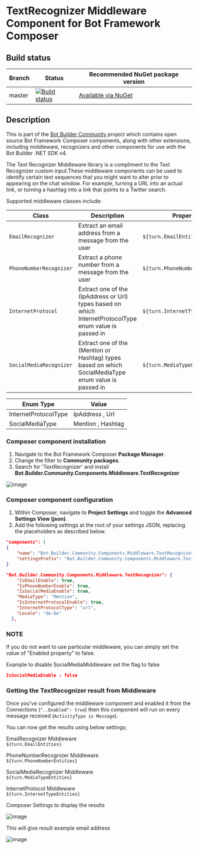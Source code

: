 # TextRecognizer Middleware Component for Bot Framework Composer

## Build status
| Branch | Status | Recommended NuGet package version |
| ------ | ------ | ------ |
| master | [![Build status](https://ci.appveyor.com/api/projects/status/b9123gl3kih8x9cb?svg=true)](https://ci.appveyor.com/project/garypretty/botbuilder-community) | [Available via NuGet](https://www.nuget.org/packages/Bot.Builder.Community.Components.Middleware.TextRecognizer/) |

## Description

This is part of the [Bot Builder Community](https://github.com/botbuildercommunity) project which contains open source Bot Framework Composer components, along with other extensions, including middleware, recognizers and other components for use with the Bot Builder .NET SDK v4.

The Text Recognizer Middleware library is a compliment to the Text Recognizer custom input.These middleware components can be used to identify certain text sequences that you might want to alter prior to appearing on the chat window. For example, turning a URL into an actual link, or turning a hashtag into a link that points to a Twitter search.

Supported middleware classes include:

| Class | Description | Property  |
| ---- | ----------- | ----------- |
| `EmailRecognizer` | Extract an email address from a message from the user | `${turn.EmailEntities}` |
| `PhoneNumberRecognizer` | Extract a phone number from a message from the user | `${turn.PhoneNumberEntities}` |
| `InternetProtocol` | Extract one of the (IpAddress or Url) types based on which InternetProtocolType enum value is passed in | `${turn.InternetTypeEntities}` |
| `SocialMediaRecognizer` | Extract one of the (Mention or Hashtag) types based on which SocialMediaType enum value is passed in | `${turn.MediaTypeEntities}` |


| Enum Type  | Value |
| ---- | ----------- |
| InternetProtocolType |  IpAddress ,  Url |
| SocialMediaType |  Mention ,  Hashtag |



### Composer component installation

1. Navigate to the Bot Framework Composer **Package Manager**.
2. Change the filter to **Community packages**.
3. Search for 'TextRecognizer' and install **Bot.Builder.Community.Components.Middleware.TextRecognizer**

![image](https://user-images.githubusercontent.com/16264167/118684398-76f2c880-b802-11eb-8c92-898cd6d8d9f8.png)


### Composer component configuration

1. Within Composer, navigate to **Project Settings** and toggle the **Advanced Settings View (json)**.
2. Add the following settings at the root of your settings JSON, replacing the placeholders as described below.

```json
"components": [
{
    "name": "Bot.Builder.Community.Components.Middleware.TextRecognizer",
    "settingsPrefix": "Bot.Builder.Community.Components.Middleware.TextRecognizer"
}
```

```json
"Bot.Builder.Community.Components.Middleware.TextRecognizer": {
    "IsEmailEnable": true,
    "IsPhoneNumberEnable": true,
    "IsSocialMediaEnable": true,
    "MediaType": "Mention",
    "IsInternetProtocolEnable": true,
    "InternetProtocolType": "url",
    "Locale": "de-De"
  },
```

### NOTE
If you do not want to use particular middleware, you can simply set the value of "Enabled property" to false.

Example to disable SocialMediaMiddleware set the flag to false

```json
IsSocialMediaEnable : false
```

### Getting the TextRecognizer result from Middleware

Once you've configured the middleware component and enabled it from the Connections (`"..Enabled": true`) then this component will run on every message received (`ActivityType is Message`). 

You can now get the results using below settings;

EmailRecognizer Middleware<BR>
`${turn.EmailEntities}`


PhoneNumberRecognizer Middleware<BR>
`${turn.PhoneNumberEntities}`


SocialMediaRecognizer Middleware<BR>
`${turn.MediaTypeEntities}`

InternetProtocol Middleware<BR>
`${turn.InternetTypeEntities}`
    
Composer Settings to display the results
    
![image](https://user-images.githubusercontent.com/16264167/118853093-ac1b1b80-b8d3-11eb-8b48-28185e3cc8a0.png)
    

This will give result example email address
    
![image](https://user-images.githubusercontent.com/16264167/118853293-e2589b00-b8d3-11eb-8389-01ddec129829.png)


